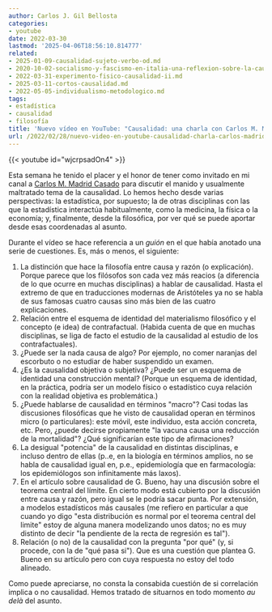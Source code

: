 ```yaml
---
author: Carlos J. Gil Bellosta
categories:
- youtube
date: 2022-03-30
lastmod: '2025-04-06T18:56:10.814777'
related:
- 2025-01-09-causalidad-sujeto-verbo-od.md
- 2020-10-02-socialismo-y-fascismo-en-italia-una-reflexion-sobre-la-causalidad-y-las-microcausas.md
- 2022-03-31-experimento-fisico-causalidad-ii.md
- 2025-03-11-cortos-causalidad.md
- 2022-05-05-individualismo-metodologico.md
tags:
- estadística
- causalidad
- filosofía
title: 'Nuevo vídeo en YouTube: "Causalidad: una charla con Carlos M. Madrid Casado"'
url: /2022/02/28/nuevo-video-en-youtube-causalidad-charla-carlos-madrid-casado/
---
```


{{< youtube id="wjcrpsadOn4" >}}

Esta semana he tenido el placer y el honor de tener como invitado en mi canal a [Carlos M. Madrid Casado](https://nodulo.org/ec/aut/cmc.htm) para discutir el manido y usualmente maltratado tema de la causalidad. Lo hemos hecho desde varias perspectivas: la estadística, por supuesto; la de otras disciplinas con las que la estadística interactúa habitualmente, como la medicina, la física o la economía; y, finalmente, desde la filosófica, por ver qué se puede aportar desde esas coordenadas al asunto.

Durante el vídeo se hace referencia a un _guión_ en el que había anotado una serie de cuestiones. Es, más o menos, el siguiente:

1. La distinción que hace la filosofía entre causa y razón (o explicación). Porque parece que los filósofos son cada vez más reacios (a diferencia de lo que ocurre en muchas disciplinas) a hablar de causalidad. Hasta el extremo de que en traducciones modernas de Aristóteles ya no se habla de sus famosas cuatro causas sino más bien de las cuatro explicaciones.
1. Relación entre el esquema de identidad del materialismo filosófico y el concepto (e idea) de contrafactual. (Habida cuenta de que en muchas disciplinas, se liga de facto el estudio de la causalidad al estudio de los contrafactuales).
1. ¿Puede ser la nada causa de algo? Por ejemplo, no comer naranjas del escorbuto o no estudiar de haber suspendido un examen.
1. ¿Es la causalidad objetiva o subjetiva? ¿Puede ser un esquema de identidad una construcción mental? (Porque un esquema de identidad, en la práctica, podría ser un modelo físico o estadístico cuya relación con la realidad objetiva es problemática.)
1. ¿Puede hablarse de causalidad en términos "macro"? Casi todas las discusiones filosóficas que he visto de causalidad operan en términos micro (o particulares): este móvil, este individuo, esta acción concreta, etc. Pero, ¿puede decirse propiamente "la vacuna causa una reducción de la mortalidad"? ¿Qué significarían este tipo de afirmaciones?
1. La desigual "potencia" de la causalidad en distintas disciplinas, e incluso dentro de ellas (p..e, en la biología en términos amplios, no se habla de causalidad igual en, p.e., epidemiología que en farmacología: los epidemiólogos son infinitamente más laxos).
1. En el artículo sobre causalidad de G. Bueno, hay una discusión sobre el teorema central del límite. En cierto modo está cubierto por la discusión entre causa y razón, pero igual se le podría sacar punta. Por extensión, a modelos estadísticos más causales (me refiero en particular a que cuando yo digo "esta distribución es normal por el teorema central del limite" estoy de alguna manera modelizando unos datos; no es muy distinto de decir "la pendiente de la recta de regresión es tal").
1. Relación (o no) de la causalidad con la pregunta "por qué" (y, si procede, con la de "qué pasa si"). Que es una cuestión que plantea G. Bueno en su artículo pero con cuya respuesta no estoy del todo alineado.

Como puede apreciarse, no consta la consabida cuestión de si correlación implica o no causalidad. Hemos tratado de situarnos en todo momento _au delà_ del asunto.